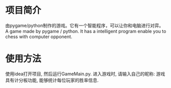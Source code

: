 # 项目简介
由pygame/python制作的游戏。它有一个智能程序，可以让你和电脑进行对弈。
A game made by pygame / python. It has a intelligent program enable you to chess with computer opponent. 

# 使用方法
使用idea打开项目, 然后运行GameMain.py.
进入游戏时, 请输入自己的昵称: 游戏具有计分板功能, 能够统计每位玩家的胜率信息.
